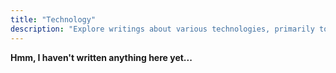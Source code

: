 ```yaml
---
title: "Technology"
description: "Explore writings about various technologies, primarily to do with software engineering and computer science"
---
```


<!-- <a class="article-listing-heading" href="#">THE RDMA EXPERIENCE</a>
<p class="article-listing-overview">Tips and tricks from deep within the shell.</p>
2024-12-01 -->

**Hmm, I haven't written anything here yet...**
